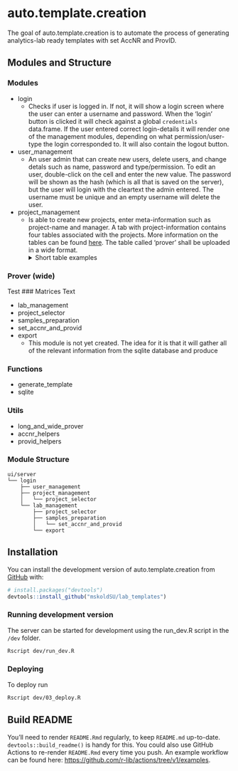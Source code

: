 
<!-- README.md is generated from README.Rmd. Please edit that file -->

# auto.template.creation

<!-- badges: start -->
<!-- badges: end -->

The goal of auto.template.creation is to automate the process of
generating analytics-lab ready templates with set AccNR and ProvID.

## Modules and Structure

### Modules

-   login
    -   Checks if user is logged in. If not, it will show a login screen
        where the user can enter a username and password. When the
        ‘login’ button is clicked it will check against a global
        `credentials` data.frame. If the user entered correct
        login-details it will render one of the management modules,
        depending on what permission/user-type the login corresponded
        to. It will also contain the logout button.
-   user_management
    -   An user admin that can create new users, delete users, and
        change detals such as name, password and type/permission. To
        edit an user, double-click on the cell and enter the new value.
        The password will be shown as the hash (which is all that is
        saved on the server), but the user will login with the cleartext
        the admin entered. The username must be unique and an empty
        username will delete the user.
-   project_management
    -   Is able to create new projects, enter meta-information such as
        project-name and manager. A tab with project-information
        contains four tables associated with the projects. More
        information on the tables can be found
        [here](https://github.com/mskoldSU/lab_templates/issues/4#issuecomment-1195653136).
        The table called ‘prover’ shall be uploaded in a wide format.
        <details>
        <summary>
        Short table examples
        </summary>

### Prover (wide)

Test \### Matrices Text
</details>

-   lab_management
-   project_selector
-   samples_preparation
-   set_accnr_and_provid
-   export
    -   This module is not yet created. The idea for it is that it will
        gather all of the relevant information from the sqlite database
        and produce

### Functions

-   generate_template
-   sqlite

### Utils

-   long_and_wide_prover
-   accnr_helpers
-   provid_helpers

### Module Structure

    ui/server
    └── login
        ├── user_management
        ├── project_management
        │   └── project_selector
        └── lab_management
            ├── project_selector
            ├── samples_preparation
            │   └── set_accnr_and_provid
            └── export

## Installation

You can install the development version of auto.template.creation from
[GitHub](https://github.com/) with:

``` r
# install.packages("devtools")
devtools::install_github("mskoldSU/lab_templates")
```

### Running development version

The server can be started for development using the run_dev.R script in
the `/dev` folder.

``` bash
Rscript dev/run_dev.R
```

### Deploying

To deploy run

``` bash
Rscript dev/03_deploy.R
```

## Build README

You’ll need to render `README.Rmd` regularly, to keep `README.md`
up-to-date. `devtools::build_readme()` is handy for this. You could also
use GitHub Actions to re-render `README.Rmd` every time you push. An
example workflow can be found here:
<https://github.com/r-lib/actions/tree/v1/examples>.
